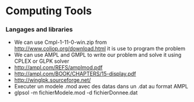 # Computing Tools

### Langages and libraries
- We can use Cmpl-1-11-0-win.zip from http://www.coliop.org/download.html it is use to program the problem
- We can use AMPL and GMPL to write our problem and solve it using CPLEX or GLPK solver
- http://ampl.com/REFS/amplmod.pdf
- http://ampl.com/BOOK/CHAPTERS/15-display.pdf
- http://winglpk.sourceforge.net/
- Executer un modele .mod avec des datas dans un .dat au format AMPL
- glpsol -m fichierModele.mod -d fichierDonnee.dat
